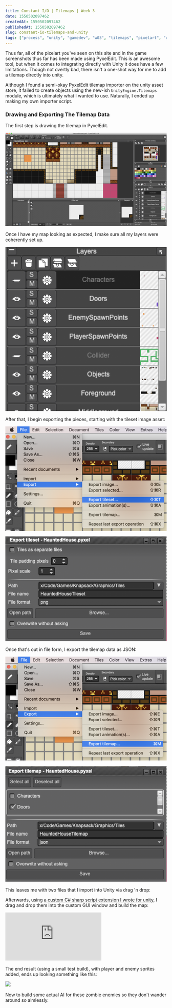 ```yaml
---
title: Constant I/O | Tilemaps | Week 3
date: 1550502097462
createdAt: 1550502097462
publishedAt: 1550502097462
slug: constant-io-tilemaps-and-unity
tags: ["process", "unity", "gamedev", "w03", "tilemaps", "pixelart", "update"]
---
```


Thus far, all of the pixelart you've seen on this site and in the game screenshots thus far has been made using PyxelEdit. This is an awesome tool, but when it comes to integrating directly with Unity it does have a few limitations. Though not overtly bad, there isn't a one-shot way for me to add a tilemap directly into unity.

Although I found a semi-okay PyxelEdit tilemap importer on the unity asset store, it failed to create objects using the new-ish `UnityEngine.Tilemaps` module, which is ultimately what I wanted to use. Naturally, I ended up making my own importer script.

### Drawing and Exporting The Tilemap Data

The first step is drawing the tilemap in PyxelEdit.

![](./pyxeledit1.png)

Once I have my map looking as expected, I make sure all my layers were coherently set up.

![](./pyxeledit2.png)

After that, I begin exporting the pieces, starting with the tileset image asset:

![](./pyxeledit3.png)

![](./pyxeledit3-1.png)

Once that's out in file form, I export the tilemap data as JSON:

![](./pyxeledit4.png)

![](./pyxeledit4-1.png)

This leaves me with two files that I import into Unity via drag 'n drop:

Afterwards, using [a custom C# sharp script extension I wrote for unity](https://gist.github.com/omardelarosa/859a05f8881fe089f7e389b399f690bb), I drag and drop them into the custom GUI window and build the map:

<iframe src="https://www.youtube.com/embed/nooMScdCLU4" frameborder="0" allow="accelerometer; autoplay; encrypted-media; gyroscope; picture-in-picture" allowfullscreen></iframe>

The end result (using a small test build), with player and enemy sprites added, ends up looking something like this:

![](./haunted_mansion_room_hifi.gif)

Now to build some actual AI for these zombie enemies so they don't wander around so aimlessly.
